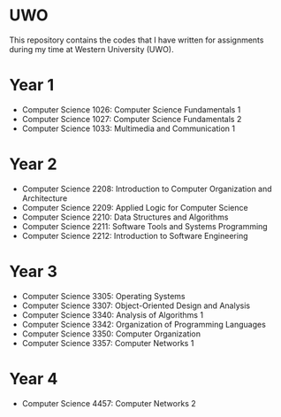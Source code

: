# UWO
This repository contains the codes that I have written for assignments during my time at Western University (UWO).

# Year 1

- Computer Science 1026: Computer Science Fundamentals 1
- Computer Science 1027: Computer Science Fundamentals 2
- Computer Science 1033: Multimedia and Communication 1

# Year 2

- Computer Science 2208: Introduction to Computer Organization and Architecture
- Computer Science 2209: Applied Logic for Computer Science
- Computer Science 2210: Data Structures and Algorithms
- Computer Science 2211: Software Tools and Systems Programming
- Computer Science 2212: Introduction to Software Engineering

# Year 3

- Computer Science 3305: Operating Systems
- Computer Science 3307: Object-Oriented Design and Analysis
- Computer Science 3340: Analysis of Algorithms 1
- Computer Science 3342: Organization of Programming Languages
- Computer Science 3350: Computer Organization
- Computer Science 3357: Computer Networks 1

# Year 4

- Computer Science 4457: Computer Networks 2
